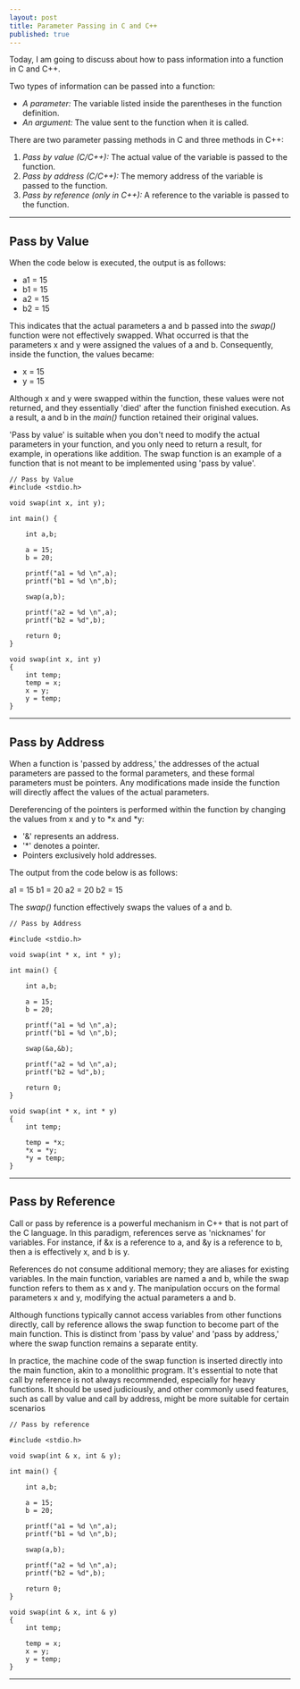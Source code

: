 ```yaml
---
layout: post
title: Parameter Passing in C and C++
published: true
---
```


Today, I am going to discuss about how to pass information into a function in C and C++.

Two types of information can be passed into a function:

* *A parameter:* The variable listed inside the parentheses in the function definition.
* *An argument:* The value sent to the function when it is called.

There are two parameter passing methods in C and three methods in C++:

1. *Pass by value (C/C++):* The actual value of the variable is passed to the function.
2. *Pass by address (C/C++):* The memory address of the variable is passed to the function.
3. *Pass by reference (only in C++):* A reference to the variable is passed to the function.

---

## Pass by Value
When the code below is executed, the output is as follows:

* a1 = 15
* b1 = 15
* a2 = 15
* b2 = 15

This indicates that the actual parameters a and b passed into the *swap()* function were not effectively swapped. What occurred is that the parameters x and y were assigned the values of a and b. Consequently, inside the function, the values became:

* x = 15
* y = 15

Although x and y were swapped within the function, these values were not returned, and they essentially 'died' after the function finished execution. As a result, a and b in the *main()* function retained their original values.

'Pass by value' is suitable when you don't need to modify the actual parameters in your function, and you only need to return a result, for example, in operations like addition. The swap function is an example of a function that is not meant to be implemented using 'pass by value'.
    
```{C++}
// Pass by Value
#include <stdio.h>

void swap(int x, int y);

int main() {
    
    int a,b;

    a = 15;
    b = 20;

    printf("a1 = %d \n",a);
    printf("b1 = %d \n",b);

    swap(a,b);

    printf("a2 = %d \n",a);
    printf("b2 = %d",b);

    return 0;
}

void swap(int x, int y)
{
    int temp;
    temp = x;
    x = y;
    y = temp;
}
```

---

## Pass by Address

When a function is 'passed by address,' the addresses of the actual parameters are passed to the formal parameters, and these formal parameters must be pointers. Any modifications made inside the function will directly affect the values of the actual parameters.

Dereferencing of the pointers is performed within the function by changing the values from x and y to \*x and \*y:

* '&' represents an address.
* '\*' denotes a pointer.
* Pointers exclusively hold addresses.

The output from the code below is as follows:

a1 = 15
b1 = 20
a2 = 20
b2 = 15

The *swap()* function effectively swaps the values of a and b.

```{C}
// Pass by Address

#include <stdio.h>

void swap(int * x, int * y);

int main() {
    
    int a,b;

    a = 15;
    b = 20;

    printf("a1 = %d \n",a);
    printf("b1 = %d \n",b);

    swap(&a,&b);

    printf("a2 = %d \n",a);
    printf("b2 = %d",b);

    return 0;
}

void swap(int * x, int * y)
{
    int temp;

    temp = *x;
    *x = *y;
    *y = temp;
}
```

---

## Pass by Reference

Call or pass by reference is a powerful mechanism in C++ that is not part of the C language. In this paradigm, references serve as 'nicknames' for variables. For instance, if \&x is a reference to a, and \&y is a reference to b, then a is effectively x, and b is y.

References do not consume additional memory; they are aliases for existing variables. In the main function, variables are named a and b, while the swap function refers to them as x and y. The manipulation occurs on the formal parameters x and y, modifying the actual parameters a and b.

Although functions typically cannot access variables from other functions directly, call by reference allows the swap function to become part of the main function. This is distinct from 'pass by value' and 'pass by address,' where the swap function remains a separate entity.

In practice, the machine code of the swap function is inserted directly into the main function, akin to a monolithic program. It's essential to note that call by reference is not always recommended, especially for heavy functions. It should be used judiciously, and other commonly used features, such as call by value and call by address, might be more suitable for certain scenarios

```{C++}
// Pass by reference

#include <stdio.h>

void swap(int & x, int & y);

int main() {
    
    int a,b;

    a = 15;
    b = 20;

    printf("a1 = %d \n",a);
    printf("b1 = %d \n",b);

    swap(a,b);

    printf("a2 = %d \n",a);
    printf("b2 = %d",b);

    return 0;
}

void swap(int & x, int & y)
{
    int temp;

    temp = x;
    x = y;
    y = temp;
}
```

---

